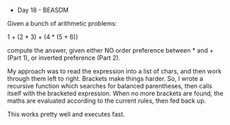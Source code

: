 * Day 18 - BEASDM

Given a bunch of arithmetic problems:

1 + (2 * 3) + (4 * (5 + 6))

compute the answer, given either NO order preference between * and + (Part 1), or inverted preference (Part 2).

My approach was to read the expression into a list of chars, and then work through them left to right. Brackets make things harder. So, I wrote a recursive function which searches for balanced parentheses, then calls itself with the bracketed expression. When no more brackets are found, the maths are evaluated according to the current rules, then fed back up.

This works pretty well and executes fast.